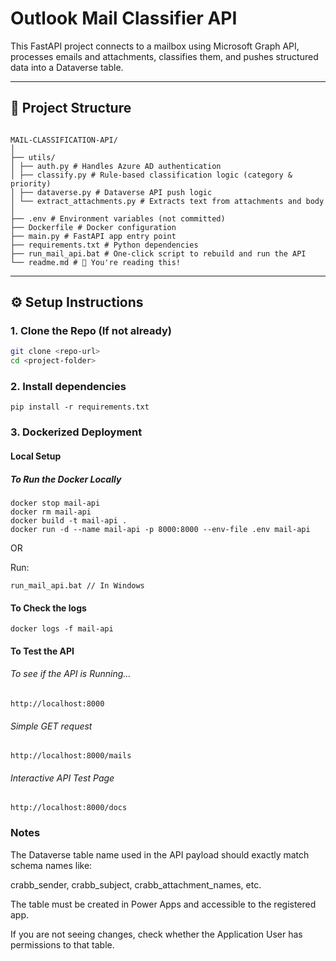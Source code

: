 # Outlook Mail Classifier API

This FastAPI project connects to a mailbox using Microsoft Graph API, processes emails and attachments, classifies them, and pushes structured data into a Dataverse table.

---

## 📁 Project Structure

```

MAIL-CLASSIFICATION-API/
│
├── utils/
│ ├── auth.py # Handles Azure AD authentication
│ ├── classify.py # Rule-based classification logic (category & priority)
│ ├── dataverse.py # Dataverse API push logic
│ └── extract_attachments.py # Extracts text from attachments and body
│
├── .env # Environment variables (not committed)
├── Dockerfile # Docker configuration
├── main.py # FastAPI app entry point
├── requirements.txt # Python dependencies
├── run_mail_api.bat # One-click script to rebuild and run the API
└── readme.md # 📖 You're reading this!
```

---

## ⚙️ Setup Instructions

### 1. Clone the Repo (If not already)
```bash
git clone <repo-url>
cd <project-folder>
```

### 2. Install dependencies
```
pip install -r requirements.txt
```

### 3. Dockerized Deployment

#### Local Setup

##### To Run the Docker Locally

```
docker stop mail-api
docker rm mail-api
docker build -t mail-api .
docker run -d --name mail-api -p 8000:8000 --env-file .env mail-api
```

OR

Run:

```
run_mail_api.bat // In Windows
```

#### To Check the logs

```
docker logs -f mail-api
```

#### To Test the API

###### To see if the API is Running...
```
http://localhost:8000
```

###### Simple GET request
```
http://localhost:8000/mails
```

###### Interactive API Test Page
```
http://localhost:8000/docs
```

### Notes
The Dataverse table name used in the API payload should exactly match schema names like:

crabb_sender, crabb_subject, crabb_attachment_names, etc.

The table must be created in Power Apps and accessible to the registered app.

If you are not seeing changes, check whether the Application User has permissions to that table.